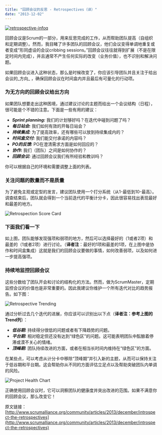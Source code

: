 ```yaml
---
title: "回顾会议的反思 - Retrospectives（译）"
date: "2013-12-02"
---
```


[![retrospective-infoq](http://bobjiang.com/wp-content/uploads/2013/12/retrospective-infoq-300x208.jpg)](http://bobjiang.com/wp-content/uploads/2013/12/retrospective-infoq.jpg)

回顾会议是Scrum的一部分，用来反思完成的工作，从而帮助团队提高（自组织和定期调整）。然而，我目睹了许多团队的回顾会议，他们会议变得单调地重复或者变成“形同虚设的会议cribbing sessions。”回顾会议往往就得到扩展（不是在限定时间内完成），并且通常不产生任何实际的改变（业务价值），也不识别和解决问题。

如果回顾会议进入这种状态，那么是时候改变了，你应该引导团队并且关注于给出会议的_方向_ ，确保回顾会议在时间盒内并且最后有可量化的行动项。

### 为无方向的回顾会议给出方向

如果团队想要走出这种困境，通过建议讨论的主题而给出一个会议结构（日程），很可能是个不错的注意。下面是一些有用的建议：

- _**Sprint planning:**_ 我们的计划够好吗？在迭代中碰到问题了吗？
- **_每日站会:_** 我们如何有效的开每日站会？
- _**持续集成:**_ 为了提高效率，还有哪些可以放到持续集成内的？
- _**时间盒交付:**_ 我们能交付承诺的内容吗？
- _**PO的反馈:**_ PO在澄清需求方面是如何回应的？
- _**协作:**_ 我们（团队）之间是如何协作的？
- _**回顾会议:**_ 通过回顾会议我们有所经验和教训吗？

你可以根据自己的环境和需要调整上面的列表。

### 关注问题的数量而不是质量

为了避免主观或定型的发言，建议团队使用一个打分系统（从1-最低到10-最高）。调查结束后，团队就会得到一个当前迭代的平衡计分卡，因此很容易找出表现最好和最差的地方。

![Retrospection Score Card](http://www.scrumalliance.org/getattachment/b50df3c0-1ce3-46da-9854-1fb005ca665c/Retrospection-Score-Card.png.aspx)

### 下面我们看一下

如上图，团队能够发现强项和弱项的地方，然后可以选择最好的（1或者2项）和最差的（1或者2项）进行讨论。（**译者注**：最好的1项和最差的1项，在上图中是协作和时间盒集成）这就是我们的回顾会议要做的事情，如何改善弱项，以及如何进一步提高强项。

### 持续地监控回顾会议

这些分数给了团队开会和讨论的结构化的方法。然而，做为ScrumMaster，定期监控会议的价值也是非常重要的。因此我建议你维护一个所有迭代对比的趋势报告。如下图：

![Retrospective Trending](http://www.scrumalliance.org/getattachment/7f4431c7-cf59-410a-906f-35460679c259/Retrospective-Trending.png.aspx)

通过分析过去几个迭代的进展，你应该可以识别出以下点（**译者注：参考上图的Trend列**）：

- _**低谷期:**_ 持续得分很低的问题或者有下降趋势的问题。
- _**平台期:**_ 相对稳定但还没有达到“绿色区”的问题。这可能表明团队中酝酿着停滞或漠不关心的情绪。
- _**顶峰期:**_ 团队持续改进的方面，或者在相当长时间内维持在“绿色区”的方面。

在某些点，可以考虑从计分卡中移除“顶峰期”并引入新的主题，从而可以保持关注于低谷期和平台期。这会帮助你从不同的方面评估立足点以及帮助突破团队内单调的风险。

![Project Health Chart](http://www.scrumalliance.org/getattachment/30b9de84-6fbd-4b29-a566-0968634632b6/Project-Health-Chart.png.aspx)

正确使用回顾会议时，它可以洞察团队的健康度并突出改进的范围。如果不满意你的回顾会议，那么改变它！

原文链接：[http://www.scrumalliance.org/community/articles/2013/december/introspect-the-retrospectives](http://www.scrumalliance.org/community/articles/2013/december/introspect-the-retrospectives)
